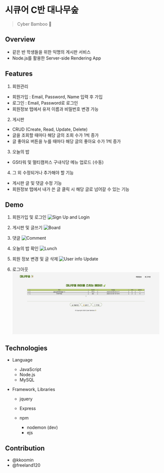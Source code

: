 # 시큐어 C반 대나무숲

> Cyber Bamboo 🎋

## Overview

- 같은 반 학생들을 위한 익명의 게시판 서비스
- Node.js를 활용한 Server-side Rendering App

## Features

1. 회원관리

- 회원가입 : Email, Password, Name 입력 후 가입
- 로그인 : Email, Password로 로그인
- 회원정보 탭에서 유저 이름과 비밀번호 변경 가능

2. 게시판

- CRUD (Create, Read, Update, Delete)
- 글을 조회할 때마다 해당 글의 조회 수가 1씩 증가
- 글 좋아요 버튼을 누를 때마다 해당 글의 좋아요 수가 1씩 증가

3. 오늘의 밥

- GS타워 및 멀티캠퍼스 구내식당 메뉴 업로드 (수동)

4. 그 외 수정되거나 추가해야 할 기능

- 게시판 글 및 댓글 수정 기능
- 회원정보 탭에서 내가 쓴 글 클릭 시 해당 글로 넘어갈 수 있는 기능

## Demo

1. 회원가입 및 로그인
   ![Sign Up and Login](./demo-img/bam-login.gif)

2. 게시판 및 글쓰기
   ![Board](./demo-img/bam-write.gif)

3. 댓글
   ![Comment](./demo-img/bam-comment.gif)

4. 오늘의 밥 확인
   ![Lunch](./demo-img/bam-lunch.gif)

5. 회원 정보 변경 및 글 삭제
   ![User info Update](./demo-img/bam-changeInfo.gif)

6. 로그아웃
   ![Logout](./demo-img/bam-logout.gif)

## Technologies

- Language

  - JavaScript
  - Node.js
  - MySQL

- Framework, Libraries

  - jquery
  - Express
  - npm

    - nodemon (dev)
    - ejs

## Contribution

- @kkoomin
- @freeland120
